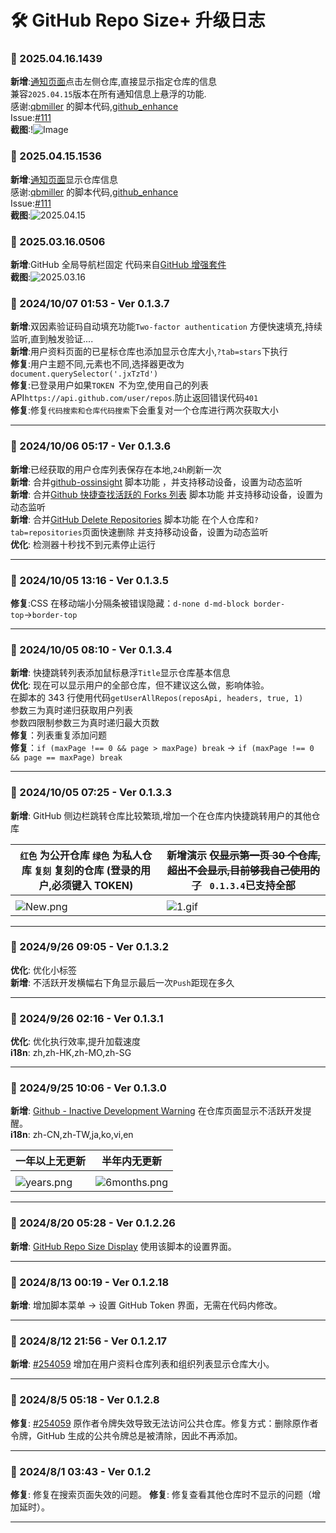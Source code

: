 # **🛠️ GitHub Repo Size+ 升级日志**

### **📅 2025.04.16.1439**

**新增**:[通知页面](https://github.com/notifications)点击左侧仓库,直接显示指定仓库的信息<br>兼容`2025.04.15`版本在所有通知信息上悬浮的功能.<br>感谢:[qbmiller](https://github.com/qbmiller) 的脚本代码,[github_enhance](https://github.com/qbmiller/UserScripts) <br>Issue:[#111](https://github.com/ChinaGodMan/UserScripts/issues/111)<br>
**截图**:!![Image](https://github.com/user-attachments/assets/6bf713f9-4d17-4844-bd5d-36a0172af9fe)<br>

### **📅 2025.04.15.1536**

**新增**:[通知页面](https://github.com/notifications)显示仓库信息<br>感谢:[qbmiller](https://github.com/qbmiller) 的脚本代码,[github_enhance](https://github.com/qbmiller/UserScripts) <br>Issue:[#111](https://github.com/ChinaGodMan/UserScripts/issues/111)<br>
**截图**:![2025.04.15](https://s2.loli.net/2025/04/15/NuBUJ54zVjoWsrw.gif)<br>

### **📅 2025.03.16.0506**

**新增**:GitHub 全局导航栏固定 代码来自[GitHub 增强套件](https://greasyfork.org/scripts/529862)<br>
**截图**:![2025.03.16](https://s2.loli.net/2025/03/16/WrzHm1OaQYBFEkJ.png)<br>

### **📅 2024/10/07 01:53 - Ver 0.1.3.7**

**新增**:双因素验证码自动填充功能`Two-factor authentication` 方便快速填充,持续监听,直到触发验证....<br>
**新增**:用户资料页面的已星标仓库也添加显示仓库大小,`?tab=stars`下执行<br>
**修复**:用户主题不同,元素也不同,选择器更改为`document.querySelector('.jxTzTd')`<br>
**修复**:已登录用户如果`TOKEN `不为空,使用自己的列表 API`https://api.github.com/user/repos`.防止返回错误代码`401`<br>
**修复**:修复`代码搜索和仓库代码搜索`下会重复对一个仓库进行两次获取大小<br>

---

### **📅 2024/10/06 05:17 - Ver 0.1.3.6**

**新增**:已经获取的用户仓库列表保存在本地,`24h`刷新一次<br>
**新增**: 合并[github-ossinsight](https://greasyfork.org/zh-CN/scripts/456878) 脚本功能 ，并支持移动设备，设置为动态监听<br>
**新增**: 合并[Github 快捷查找活跃的 Forks 列表](https://greasyfork.org/zh-CN/scripts/494365) 脚本功能 并支持移动设备，设置为动态监听<br>
**新增**: 合并[GitHub Delete Repositories](https://greasyfork.org/zh-CN/scripts/500173) 脚本功能 在个人仓库和`?tab=repositories`页面快速删除 并支持移动设备，设置为动态监听<br>
**优化**: 检测器十秒找不到元素停止运行<br>

---

### **📅 2024/10/05 13:16 - Ver 0.1.3.5**

**修复**:CSS 在移动端小分隔条被错误隐藏：`d-none d-md-block border-top`→`border-top`

---

### **📅 2024/10/05 08:10 - Ver 0.1.3.4**

**新增**: 快捷跳转列表添加鼠标悬浮`Title`显示仓库基本信息<br>
**优化**: 现在可以显示用户的全部仓库，但不建议这么做，影响体验。<br> 在脚本的 343 行使用代码`getUserAllRepos(reposApi, headers, true, 1) ` <br>参数三为真时递归获取用户列表<br>参数四限制参数三为真时递归最大页数<br>
**修复**：列表重复添加问题<br>
**修复**：`if (maxPage !== 0 && page > maxPage) break` → `if (maxPage !== 0 && page == maxPage) break `

---

### **📅 2024/10/05 07:25 - Ver 0.1.3.3**

**新增**: GitHub 侧边栏跳转仓库比较繁琐,增加一个在仓库内快捷跳转用户的其他仓库<br>

| `红色` 为公开仓库 `绿色` 为私人仓库 `复刻` 复刻的仓库 (登录的用户,必须键入 TOKEN) | 新增演示 ~~仅显示第一页 30 个仓库,超出不会显示,目前够我自己使用的了~~ ` 0.1.3.4`已支持全部 |
| --------------------------------------------------------------------------------- | ------------------------------------------------------------------------------------------ |
|                                                                                   |
| ![New.png](https://s2.loli.net/2024/10/05/NhexpPYWIwSvgrA.png)                    | ![1.gif](https://s2.loli.net/2024/10/05/fOGDTQ3SZzro4tj.gif)                               |

---

### **📅 2024/9/26 09:05 - Ver 0.1.3.2**

**优化**: 优化小标签<br>
**新增**: 不活跃开发横幅右下角显示最后一次`Push`距现在多久<br>

---

### **📅 2024/9/26 02:16 - Ver 0.1.3.1**

**优化**: 优化执行效率,提升加载速度<br>
**i18n**: zh,zh-HK,zh-MO,zh-SG<br>

---

### **📅 2024/9/25 10:06 - Ver 0.1.3.0**

**新增**: [Github - Inactive Development Warning](https://greasyfork.org/zh-CN/scripts/419645) 在仓库页面显示不活跃开发提醒。<br>
**i18n**: zh-CN,zh-TW,ja,ko,vi,en<br>

| 一年以上无更新                                                   | 半年内无更新                                                       |
| ---------------------------------------------------------------- | ------------------------------------------------------------------ |
|                                                                  |
| ![years.png](https://s2.loli.net/2024/09/25/cL9GuhJCkK68lsV.png) | ![6months.png](https://s2.loli.net/2024/09/25/gxzAbUdr4W5BCcT.png) |

---

### **📅 2024/8/20 05:28 - Ver 0.1.2.26**

**新增**: [GitHub Repo Size Display](https://greasyfork.org/zh-CN/scripts/503821) 使用该脚本的设置界面。

---

### **📅 2024/8/13 00:19 - Ver 0.1.2.18**

**新增**: 增加脚本菜单 → 设置 GitHub Token 界面，无需在代码内修改。

---

### **📅 2024/8/12 21:56 - Ver 0.1.2.17**

**新增**: [#254059](https://greasyfork.org/zh-CN/scripts/502291/discussions/254059) 增加在用户资料仓库列表和组织列表显示仓库大小。

---

### **📅 2024/8/5 05:18 - Ver 0.1.2.8**

**修复**: [#254059](https://greasyfork.org/zh-CN/scripts/502291/discussions/254059) 原作者令牌失效导致无法访问公共仓库。修复方式：删除原作者令牌，GitHub 生成的公共令牌总是被清除，因此不再添加。

---

### **📅 2024/8/1 03:43 - Ver 0.1.2**

**修复**: 修复在搜索页面失效的问题。
**修复**: 修复查看其他仓库时不显示的问题（增加延时）。

---
